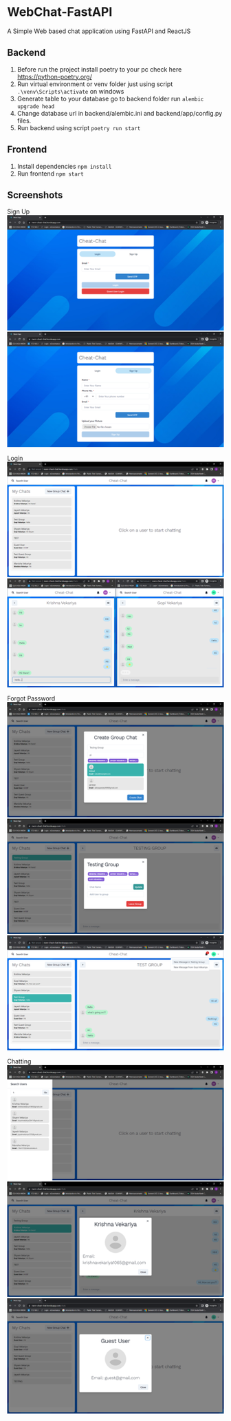 # WebChat-FastAPI

A Simple Web based chat application using FastAPI and ReactJS


## Backend

1. Before run the project install poetry to your pc check here https://python-poetry.org/
2. Run virtual environment or venv folder just using script `.\venv\Scripts\activate` on windows
3. Generate table to your database go to backend folder run  `alembic upgrade head`
4. Change database url in backend/alembic.ini and backend/app/config.py files.
5. Run backend using script `poetry run start`

## Frontend

1. Install dependencies `npm install`
2. Run frontend `npm start`

## Screenshots

Sign Up
![Output-1](https://github.com/Gopi1422/CheatChat/blob/651c5d5566a987add57e35f857e5005ee56a3caa/output/1.png)
![Output-2](https://github.com/Gopi1422/CheatChat/blob/651c5d5566a987add57e35f857e5005ee56a3caa/output/2.png)

Login
![Output-3](https://github.com/Gopi1422/CheatChat/blob/651c5d5566a987add57e35f857e5005ee56a3caa/output/3.png)
![Output-4](https://github.com/Gopi1422/CheatChat/blob/651c5d5566a987add57e35f857e5005ee56a3caa/output/4.png)

Forgot Password
![Output-5](https://github.com/Gopi1422/CheatChat/blob/651c5d5566a987add57e35f857e5005ee56a3caa/output/5.png)
![Output-6](https://github.com/Gopi1422/CheatChat/blob/651c5d5566a987add57e35f857e5005ee56a3caa/output/6.png)
![Output-7](https://github.com/Gopi1422/CheatChat/blob/651c5d5566a987add57e35f857e5005ee56a3caa/output/7.png)

Chatting
![Output-8](https://github.com/Gopi1422/CheatChat/blob/651c5d5566a987add57e35f857e5005ee56a3caa/output/8.png)
![Output-9](https://github.com/Gopi1422/CheatChat/blob/651c5d5566a987add57e35f857e5005ee56a3caa/output/9.png)
![Output-11](https://github.com/Gopi1422/CheatChat/blob/651c5d5566a987add57e35f857e5005ee56a3caa/output/11.png)

